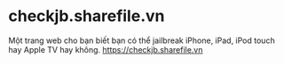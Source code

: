 # checkjb.sharefile.vn
Một trang web cho bạn biết bạn có thể jailbreak iPhone, iPad, iPod touch hay Apple TV hay không. https://checkjb.sharefile.vn
